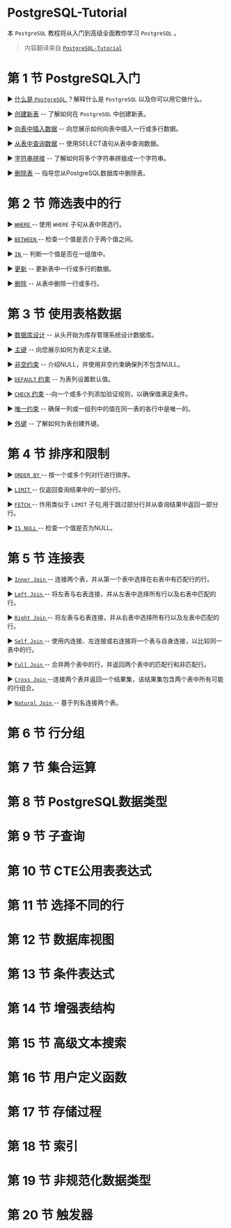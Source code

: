 # PostgreSQL-Tutorial

本 `PostgreSQL` 教程将从入门到高级全面教你学习 `PostgreSQL` 。

> 内容翻译来自 [`PostgreSQL-Tutorial`](https://github.com/pengzhile/PostgreSQL-Tutorial)


# 第 1 节 PostgreSQL入门

&#9654; [什么是 `PostgreSQL` ](第1节-PostgreSQL入门/什么是PostgreSQL.md) ？解释什么是 `PostgreSQL` 以及你可以用它做什么。

&#9654; [创建新表](第1节-PostgreSQL入门/创建新表.md) -- 了解如何在 `PostgreSQL` 中创建新表。

&#9654; [向表中插入数据](第1节-PostgreSQL入门/向表中插入数据.md) -- 向您展示如何向表中插入一行或多行数据。

&#9654; [从表中查询数据](第1节-PostgreSQL入门/从表中查询数据.md) -- 使用SELECT语句从表中查询数据。

&#9654; [字符串拼接](第1节-PostgreSQL入门/字符串拼接.md) -- 了解如何将多个字符串拼接成一个字符串。

&#9654; [删除表](第1节-PostgreSQL入门/删除表.md) -- 指导您从PostgreSQL数据库中删除表。

# 第 2 节 筛选表中的行

&#9654; [ `WHERE` ](第2节-过滤表中的行/WHERE.md) -- 使用 `WHERE` 子句从表中筛选行。

&#9654; [ `BETWEEN` ](第2节-过滤表中的行/BETWEEN.md) -- 检查一个值是否介于两个值之间。

&#9654; [ `IN` ](第2节-过滤表中的行/IN.md) -- 判断一个值是否在一组值中。

&#9654; [更新](第2节-过滤表中的行/Update.md) -- 更新表中一行或多行的数据。

&#9654; [删除](第2节-过滤表中的行/Delete.md) -- 从表中删除一行或多行。

# 第 3 节 使用表格数据

&#9654; [数据库设计](第3节-使用表格数据/数据库设计.md) -- 从头开始为库存管理系统设计数据库。

&#9654; [主键](第3节-使用表格数据/主键.md) -- 向您展示如何为表定义主键。

&#9654; [非空约束](第3节-使用表格数据/非空约束.md) -- 介绍NULL，并使用非空约束确保列不包含NULL。

&#9654; [ `DEFAULT` 约束](第3节-使用表格数据/DEFAULT约束.md) -- 为表列设置默认值。

&#9654; [ `CHECK` 约束](第3节-使用表格数据/CHECK约束.md) --向一个或多个列添加验证规则，以确保值满足条件。

&#9654; [唯一约束](第3节-使用表格数据/唯一约束.md) -- 确保一列或一组列中的值在同一表的各行中是唯一的。

&#9654; [外键](第3节-使用表格数据/外键.md) -- 了解如何为表创建外键。

# 第 4 节 排序和限制

&#9654; [ `ORDER BY` ](第4节-排序和限制/ORDER-BY.md) -- 按一个或多个列对行进行排序。

&#9654; [ `LIMIT` ](第4节-排序和限制/LIMIT.md) -- 仅返回查询结果中的一部分行。

&#9654; [ `FETCH` ](第4节-排序和限制/FETCH.md) -- 作用类似于 `LIMIT` 子句,用于跳过部分行并从查询结果中返回一部分行。

&#9654; [ `IS NULL` ](第4节-排序和限制/IS-NULL.md) -- 检查一个值是否为NULL。

# 第 5 节 连接表

&#9654; [ `Inner Join` ]() -- 连接两个表，并从第一个表中选择在右表中有匹配行的行。

&#9654; [ `Left Join` ]() -- 将左表与右表连接，并从左表中选择所有行以及右表中匹配的行。

&#9654; [ `Right Join` ]() -- 将左表与右表连接，并从右表中选择所有行以及左表中匹配的行。

&#9654; [ `Self Join` ]() -- 使用内连接、左连接或右连接将一个表与自身连接，以比较同一表中的行。

&#9654; [ `Full Join` ]() -- 合并两个表中的行，并返回两个表中的匹配行和非匹配行。

&#9654; [ `Cross Join` ]() --连接两个表并返回一个结果集，该结果集包含两个表中所有可能的行组合。

&#9654; [ `Natural Join` ]() -- 基于列名连接两个表。

# 第 6 节 行分组

# 第 7 节 集合运算

# 第 8 节 PostgreSQL数据类型

# 第 9 节 子查询

# 第 10 节 CTE公用表表达式

# 第 11 节 选择不同的行

# 第 12 节 数据库视图

# 第 13 节 条件表达式

# 第 14 节 增强表结构

# 第 15 节 高级文本搜索

# 第 16 节 用户定义函数

# 第 17 节 存储过程

# 第 18 节 索引

# 第 19 节 非规范化数据类型

# 第 20 节 触发器



